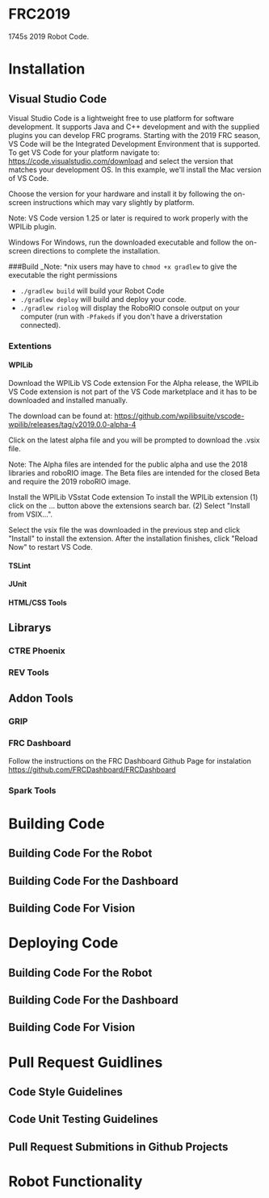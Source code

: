 # FRC2019
1745s 2019 Robot Code.

# Installation
## Visual Studio Code
Visual Studio Code is a lightweight free to use platform for software development. It supports Java and C++ development and with the supplied plugins you can develop FRC programs. Starting with the 2019 FRC season, VS Code will be the Integrated Development Environment that is supported. To get VS Code for your platform navigate to: https://code.visualstudio.com/download and select the version that matches your development OS. In this example, we'll install the Mac version of VS Code.


Choose the version for your hardware and install it by following the on-screen instructions which may vary slightly by platform.

Note: VS Code version 1.25 or later is required to work properly with the WPILib plugin.

Windows
For Windows, run the downloaded executable and follow the on-screen directions to complete the installation.


###Build
_Note: *nix users may have to `chmod +x gradlew` to give the executable the right permissions
- ```./gradlew build``` will build your Robot Code
- ```./gradlew deploy``` will build and deploy your code.
- ```./gradlew riolog``` will display the RoboRIO console output on your computer (run with `-Pfakeds` if you don't have a driverstation connected).

### Extentions
#### WPILib 
Download the WPILib VS Code extension
For the Alpha release, the WPILib VS Code extension is not part of the VS Code marketplace and it has to be downloaded and installed manually.

The download can be found at: https://github.com/wpilibsuite/vscode-wpilib/releases/tag/v2019.0.0-alpha-4

Click on the latest alpha file and you will be prompted to download the .vsix file.

Note: The Alpha files are intended for the public alpha and use the 2018 libraries and roboRIO image. The Beta files are intended for the closed Beta and require the 2019 roboRIO image.

Install the WPILib VSstat Code extension
To install the WPILib extension (1) click on the ... button above the extensions search bar. (2) Select "Install from VSIX...".

Select the vsix file the was downloaded in the previous step and click "Install" to install the extension. After the installation finishes,  click "Reload Now" to restart VS Code.

#### TSLint
#### JUnit
#### HTML/CSS Tools

## Librarys
### CTRE Phoenix
### REV Tools

## Addon Tools
### GRIP
### FRC Dashboard
Follow the instructions on the FRC Dashboard Github Page for instalation https://github.com/FRCDashboard/FRCDashboard
### Spark Tools

# Building Code
## Building Code For the Robot
## Building Code For the Dashboard
## Building Code For Vision

# Deploying Code
## Building Code For the Robot
## Building Code For the Dashboard
## Building Code For Vision

# Pull Request Guidlines
## Code Style Guidelines
## Code Unit Testing Guidelines
## Pull Request Submitions in Github Projects

# Robot Functionality 
